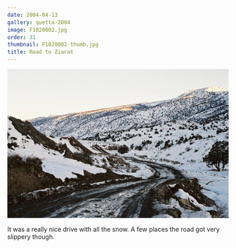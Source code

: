 ```yaml
---
date: 2004-04-13
gallery: quetta-2004
image: F1020002.jpg
order: 31
thumbnail: F1020002-thumb.jpg
title: Road to Ziarat
---
```


![Road to Ziarat](./F1020002.jpg)

It was a really nice drive with all the snow. A few places the road got very slippery though.